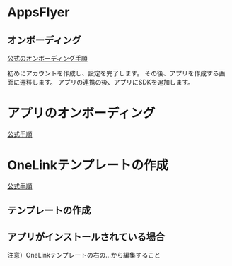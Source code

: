 # AppsFlyer
## オンボーディング
[公式のオンボーディング手順](https://support.appsflyer.com/hc/ja/articles/207033486-%E3%81%AF%E3%81%98%E3%82%81%E3%81%AB-%E3%83%9E%E3%83%BC%E3%82%B1%E3%83%86%E3%82%A3%E3%83%B3%E3%82%B0%E6%8B%85%E5%BD%93%E8%80%85%E5%90%91%E3%81%91%E3%81%AE%E3%82%AA%E3%83%B3%E3%83%9C%E3%83%BC%E3%83%87%E3%82%A3%E3%83%B3%E3%82%B0)

初めにアカウントを作成し、設定を完了します。
その後、アプリを作成する画面に遷移します。
アプリの連携の後、アプリにSDKを追加します。

# アプリのオンボーディング
[公式手順](https://support.appsflyer.com/hc/ja/articles/207377436-AppsFlyer%E3%81%AB%E3%82%A2%E3%83%97%E3%83%AA%E3%82%92%E8%BF%BD%E5%8A%A0%E3%81%99%E3%82%8B)

# OneLinkテンプレートの作成
[公式手順](https://support.appsflyer.com/hc/ja/articles/207032246-OneLink%E3%83%86%E3%83%B3%E3%83%97%E3%83%AC%E3%83%BC%E3%83%88#procedures)

## テンプレートの作成

## アプリがインストールされている場合
注意）OneLinkテンプレートの右の...から編集すること